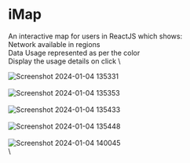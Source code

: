# iMap

An interactive map for users in ReactJS which shows: \
Network available in regions \
Data Usage represented as per the color \
Display the usage details on click \

![Screenshot 2024-01-04 135331](https://github.com/Sid-0307/iMap/assets/110523312/65902cbe-55a8-4fd7-bd5a-b411de0ff7db)\
\
![Screenshot 2024-01-04 135353](https://github.com/Sid-0307/iMap/assets/110523312/9448810d-3674-44e9-a655-618910b3ae34)\
\
![Screenshot 2024-01-04 135433](https://github.com/Sid-0307/iMap/assets/110523312/a6b29ec0-ab18-4d32-a775-0f177a33e117)\
\
![Screenshot 2024-01-04 135448](https://github.com/Sid-0307/iMap/assets/110523312/2afe68c5-7ce6-4d7f-8621-4bedd0346ee8)\
\
![Screenshot 2024-01-04 140045](https://github.com/Sid-0307/iMap/assets/110523312/0b20952f-4bef-4395-a3ad-0a1ef77c0c0e)\
\
